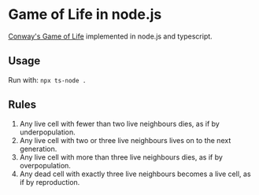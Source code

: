 # Game of Life in node.js

[Conway's Game of Life](https://en.wikipedia.org/wiki/Conway's_Game_of_Life) implemented in node.js and typescript.

## Usage

Run with: `npx ts-node .`

## Rules

1. Any live cell with fewer than two live neighbours dies, as if by underpopulation.
2. Any live cell with two or three live neighbours lives on to the next generation.
3. Any live cell with more than three live neighbours dies, as if by overpopulation.
4. Any dead cell with exactly three live neighbours becomes a live cell, as if by reproduction.